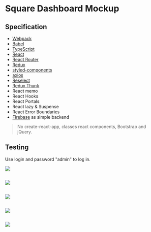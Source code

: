 # Square Dashboard Mockup


## Specification
- [Webpack](https://webpack.js.org/)
- [Babel](https://babeljs.io/)
- [TypeScript](https://www.typescriptlang.org/)
- [React](https://reactjs.org/)
- [React Router](https://reacttraining.com/react-router/web/guides/quick-start)
- [Redux](https://redux.js.org/)
- [styled-components](https://www.styled-components.com/)
- [axios](https://github.com/axios/axios)
- [Reselect](https://github.com/reduxjs/reselect)
- [Redux Thunk](https://github.com/reduxjs/redux-thunk)
- React memo
- React Hooks
- React Portals
- React lazy & Suspense
- React Error Boundaries
- [Firebase](https://firebase.google.com/) as simple backend

> No create-react-app, classes react components, Bootstrap and jQuery.

## Testing

Use login and password "admin" to log in.

<img src="https://raw.githubusercontent.com/edwardcdev/square-mock/master/src/assets/images/github/1.png?token=AH7OSB5PYK3KP7EJQ5UZIWS57NC7C">

##

<img src="https://raw.githubusercontent.com/edwardcdev/square-mock/master/src/assets/images/github/2.png?token=AH7OSB5IMVKZRKF4IGWPYGC57NE6W">

##

<img src="https://raw.githubusercontent.com/edwardcdev/square-mock/master/src/assets/images/github/3.png?token=AH7OSB62OXLUV4MUGGZNIES57NFBM">

##

<img src="https://raw.githubusercontent.com/edwardcdev/square-mock/master/src/assets/images/github/4.png?token=AH7OSBY673H43LTKHI6BCC257NFHS">

##

<img src="https://raw.githubusercontent.com/edwardcdev/square-mock/master/src/assets/images/github/5.png">

